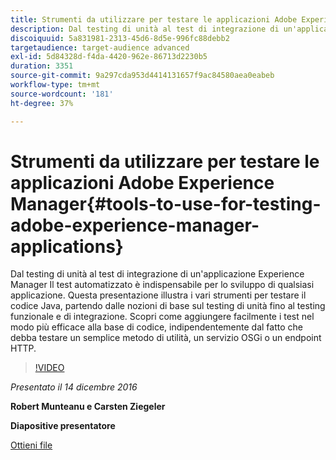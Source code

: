 ```yaml
---
title: Strumenti da utilizzare per testare le applicazioni Adobe Experience Manager
description: Dal testing di unità al test di integrazione di un'applicazione Experience Manager Il test automatizzato è indispensabile per lo sviluppo di qualsiasi applicazione. Questa presentazione illustra i vari strumenti per testare il codice Java, partendo dalle nozioni di base sul testing di unità fino al testing funzionale e di integrazione. Scopri come aggiungere facilmente i test nel modo più efficace alla base di codice, indipendentemente dal fatto che debba testare un semplice metodo di utilità, un servizio OSGi o un endpoint HTTP.
discoiquuid: 5a831981-2313-45d6-8d5e-996fc88debb2
targetaudience: target-audience advanced
exl-id: 5d84328d-f4da-4420-962e-86713d2230b5
duration: 3351
source-git-commit: 9a297cda953d4414131657f9ac84580aea0eabeb
workflow-type: tm+mt
source-wordcount: '181'
ht-degree: 37%

---
```


# Strumenti da utilizzare per testare le applicazioni Adobe Experience Manager{#tools-to-use-for-testing-adobe-experience-manager-applications}

Dal testing di unità al test di integrazione di un&#39;applicazione Experience Manager Il test automatizzato è indispensabile per lo sviluppo di qualsiasi applicazione. Questa presentazione illustra i vari strumenti per testare il codice Java, partendo dalle nozioni di base sul testing di unità fino al testing funzionale e di integrazione. Scopri come aggiungere facilmente i test nel modo più efficace alla base di codice, indipendentemente dal fatto che debba testare un semplice metodo di utilità, un servizio OSGi o un endpoint HTTP.

>[!VIDEO](https://video.tv.adobe.com/v/19302/?quality=9)

*Presentato il 14 dicembre 2016*

**Robert Munteanu e Carsten Ziegeler**

**Diapositive presentatore**

[Ottieni file](assets/aem-gems-tools-for-testing-12-14-16.pdf)
<!--
[Get back to the Overview](https://helpx.adobe.com/experience-manager/kt/eseminars/gems/aem-index.html)
-->
